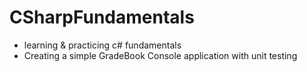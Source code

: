 # CSharpFundamentals
* learning & practicing c# fundamentals
* Creating a simple GradeBook Console application with unit testing

